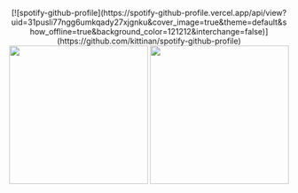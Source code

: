 <p align = 'center'>
[![spotify-github-profile](https://spotify-github-profile.vercel.app/api/view?uid=31pusli77ngg6umkqady27xjgnku&cover_image=true&theme=default&show_offline=true&background_color=121212&interchange=false)](https://github.com/kittinan/spotify-github-profile)
<img height="250px" src="https://github-readme-streak-stats.herokuapp.com/?user=DevZiee&hide_border=true&theme=dark" />
<img height="250px" src="https://github-readme-stats.vercel.app/api?username=DevZiee&hide_title=true&hide_border=true&show_icons=true&include_all_commits=true&count_private=true&line_height=21&hide_rank=true&icon_color=fa8b00&theme=dark" 
</p>
